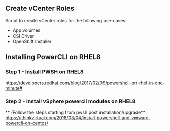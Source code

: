 ## Create vCenter Roles

Script to create vCenter roles for the following use-cases:
 - App volumes
 - CSI Driver
 - OpenShift Installer
## Installing PowerCLI on RHEL8
### Step 1 - Install PWSH on RHEL8
https://developers.redhat.com/blog/2017/02/09/powershell-on-rhel-in-one-minute#
### Step 2 - Install vSphere powercli modules on RHEL8
** (Follow the steps starting from pwsh post installation/upgrade**
https://ithinkvirtual.com/2018/03/04/install-powershell-and-vmware-powercli-on-centos/
